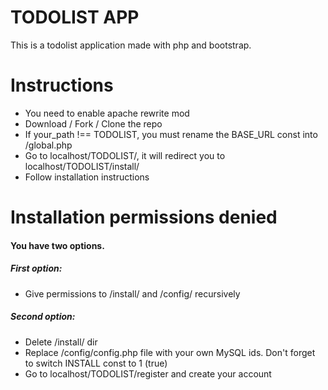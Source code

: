 # TODOLIST APP

This is a todolist application made with php and bootstrap.

# Instructions
* You need to enable apache rewrite mod
* Download / Fork / Clone the repo
* If your_path !== TODOLIST, you must rename the BASE_URL const into /global.php
* Go to localhost/TODOLIST/, it will redirect you to localhost/TODOLIST/install/
* Follow installation instructions

# Installation permissions denied
#### You have two options.
##### First option:
* Give permissions to /install/ and /config/ recursively
##### Second option:
* Delete /install/ dir
* Replace /config/config.php file with your own MySQL ids. Don't forget to switch INSTALL const to 1 (true)
* Go to localhost/TODOLIST/register and create your account
